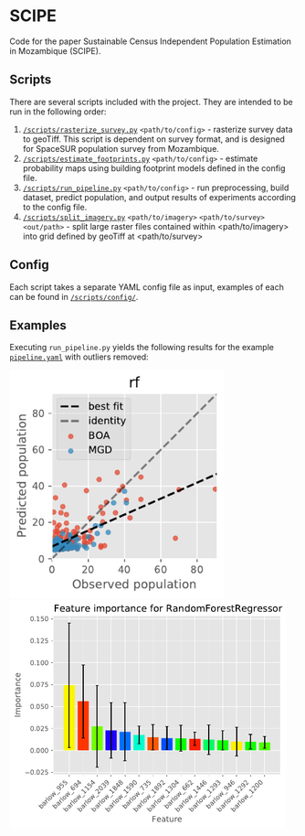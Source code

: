 # SCIPE

Code for the paper Sustainable Census Independent Population Estimation in Mozambique (SCIPE).

## Scripts
There are several scripts included with the project. They are intended to be run in the following order:
1. [`/scripts/rasterize_survey.py`](./scripts/rasterize_survey.py) `<path/to/config>` - rasterize survey data to geoTiff. This script is dependent on survey format, and is designed for SpaceSUR population survey from Mozambique.
2. [`/scripts/estimate_footprints.py`](./scripts/estimate_footprints.py) `<path/to/config>` - estimate probability maps using building footprint models defined in the config file.
3. [`/scripts/run_pipeline.py`](./scripts/run_pipeline.py) `<path/to/config>` - run preprocessing, build dataset, predict population, and output results of experiments according to the config file.
4. [`/scripts/split_imagery.py`](./scripts/split_imagery.py) `<path/to/imagery>` `<path/to/survey>` `<out/path>` - split large raster files contained within <path/to/imagery> into grid defined by geoTiff at <path/to/survey> 

## Config
Each script takes a separate YAML config file as input, examples of each can be found in [`/scripts/config/`](./scripts/config/).

## Examples
Executing `run_pipeline.py` yields the following results for the example [`pipeline.yaml`](/scripts/config/pipeline.yaml) with outliers removed:

<img src="/experiments/barlow/outliers_removed/prediction_error.pdf" alt="Predicted vs. observed values"  height="400">
<img src="/experiments/barlow/outliers_removed/rf_importance.pdf" alt="Predicted vs. observed values"  height="400">
